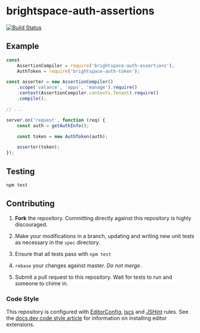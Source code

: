 # brightspace-auth-assertions
[![Build Status](https://magnum.travis-ci.com/Brightspace/node-auth-assertions.svg?token=M9m6audKHodN5pA44rGq&branch=master)](https://magnum.travis-ci.com/Brightspace/node-auth-assertions)

## Example

```js
const
	AssertionCompiler = require('brightspace-auth-assertions'),
	AuthToken = require('brightspace-auth-token');

const asserter = new AssertionCompiler()
	.scope('valance', 'apps', 'manage').require()
	.context(AssertionCompiler.contexts.Tenant).require()
	.compile();

// ...

server.on('request', function (req) {
	const auth = getAuthInfo();

	const token = new AuthToken(auth);

	asserter(token);
});
```

## Testing

```bash
npm test
```

## Contributing

1. **Fork** the repository. Committing directly against this repository is
   highly discouraged.

2. Make your modifications in a branch, updating and writing new unit tests
   as necessary in the `spec` directory.

3. Ensure that all tests pass with `npm test`

4. `rebase` your changes against master. *Do not merge*.

5. Submit a pull request to this repository. Wait for tests to run and someone
   to chime in.

### Code Style

This repository is configured with [EditorConfig][EditorConfig], [jscs][jscs]
and [JSHint][JSHint] rules. See the [docs.dev code style article][code style]
for information on installing editor extensions.

[EditorConfig]: http://editorconfig.org/
[jscs]: http://jscs.info/
[JSHint]: http://jshint.com/
[code style]: http://docs.dev.d2l/index.php/JavaScript_Code_Style_(Personal_Learning)
